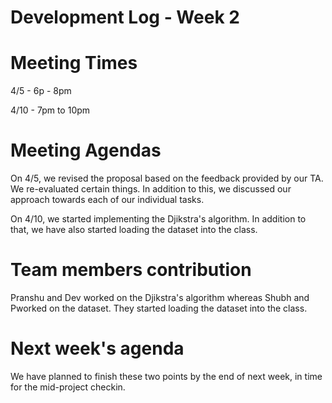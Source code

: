 # Development Log - Week 2 

# Meeting Times

4/5 - 6p - 8pm

4/10 - 7pm to 10pm

# Meeting Agendas

On 4/5, we revised the proposal based on the feedback provided by our TA. We re-evaluated certain things.
In addition to this, we discussed our approach towards each of our individual tasks.

On 4/10, we started implementing the Djikstra's algorithm. In addition to that, we have also started loading the dataset into the class.



# Team members contribution

Pranshu and Dev worked on the Djikstra's algorithm whereas Shubh and Pworked on the dataset. They started loading the dataset into the class.

# Next week's agenda

We have planned to finish these two points by the end of next week, in time for the mid-project checkin.


